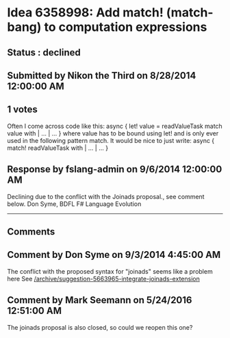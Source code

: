 # Idea 6358998: Add match! (match-bang) to computation expressions #

## Status : declined

## Submitted by Nikon the Third on 8/28/2014 12:00:00 AM

## 1 votes

Often I come across code like this:
async {
let! value = readValueTask
match value with
| ...
| ...
}
where value has to be bound using let! and is only ever used in the following pattern match.
It would be nice to just write:
async {
match! readValueTask with
| ...
| ...
}



## Response by fslang-admin on 9/6/2014 12:00:00 AM

Declining due to the conflict with the Joinads proposal., see comment below.
Don Syme, BDFL F# Language Evolution

------------------------
## Comments


## Comment by Don Syme on 9/3/2014 4:45:00 AM
The conflict with the proposed syntax for "joinads" seems like a problem here
See [/archive/suggestion-5663965-integrate-joinads-extension](/archive/suggestion-5663965-integrate-joinads-extension.md)


## Comment by Mark Seemann on 5/24/2016 12:51:00 AM
The joinads proposal is also closed, so could we reopen this one?

